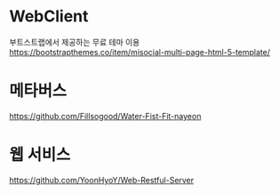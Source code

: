 # WebClient
부트스트랩에서 제공하는 무료 테마 이용<br>
https://bootstrapthemes.co/item/misocial-multi-page-html-5-template/

# 메타버스
https://github.com/Fillsogood/Water-Fist-Fit-nayeon

# 웹 서비스
https://github.com/YoonHyoY/Web-Restful-Server
